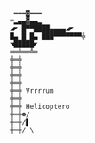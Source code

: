 				 ▬▬▬◙▬▬▬
				═▂▄▄▓▄▄▂
				◢◤ █▀▀████▄▄▄▄◢◤
				█▄ █ █▄ ███▀▀▀▀▀▀▀╬
				◥█████◤
				══╩══╩═
				╬═╬
				╬═╬
				╬═╬
				╬═╬
				╬═╬ Vrrrrum 
				╬═╬
				╬═╬ Helicoptero
				╬═╬☻/
				╬═╬/▌
				╬═╬/ \                                               